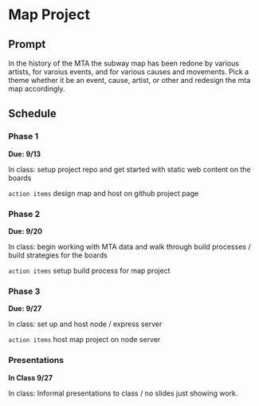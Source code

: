 # Map Project

## Prompt

In the history of the MTA the subway map has been redone by various artists, for varoius events, and for various causes and movements. Pick a theme whether it be an event, cause, artist, or other and redesign the mta map accordingly.

## Schedule

### Phase 1

**Due: 9/13**

In class: setup project repo and get started with static web content on the boards

`action items` design map and host on github project page

### Phase 2

**Due: 9/20**

In class: begin working with MTA data and walk through build processes / build strategies for the boards

`action items` setup build process for map project

### Phase 3

**Due: 9/27**

In class: set up and host node / express server

`action items` host map project on node server

### Presentations

**In Class 9/27**

In class: Informal presentations to class / no slides just showing work.
